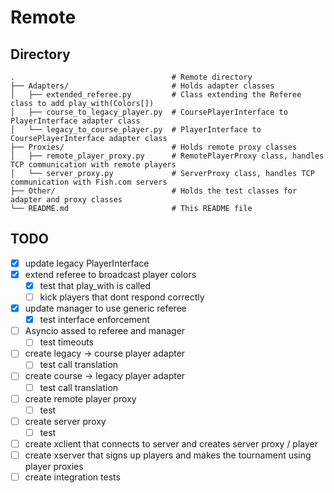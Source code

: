 # Remote

## Directory

```
.                                   # Remote directory
├── Adapters/                       # Holds adapter classes
│   ├── extended_referee.py         # Class extending the Referee class to add play_with(Colors[])
│   ├── course_to_legacy_player.py  # CoursePlayerInterface to PlayerInterface adapter class
│   └── legacy_to_course_player.py  # PlayerInterface to CoursePlayerInterface adapter class
├── Proxies/                        # Holds remote proxy classes
│   ├── remote_player_proxy.py      # RemotePlayerProxy class, handles TCP communication with remote players
│   └── server_proxy.py             # ServerProxy class, handles TCP communication with Fish.com servers
├── Other/                          # Holds the test classes for adapter and proxy classes
└── README.md                       # This README file
```

## TODO

* [X] update legacy PlayerInterface
* [X] extend referee to broadcast player colors
    * [X] test that play_with is called
    * [ ] kick players that dont respond correctly
* [X] update manager to use generic referee
    * [X] test interface enforcement
* [ ] Asyncio assed to referee and manager
    * [ ] test timeouts
* [ ] create legacy -> course player adapter
    * [ ] test call translation
* [ ] create course -> legacy player adapter
    * [ ] test call translation
* [ ] create remote player proxy
    * [ ] test
* [ ] create server proxy
    * [ ] test
* [ ] create xclient that connects to server and creates server proxy / player
* [ ] create xserver that signs up players and makes the tournament using player proxies
* [ ] create integration tests
